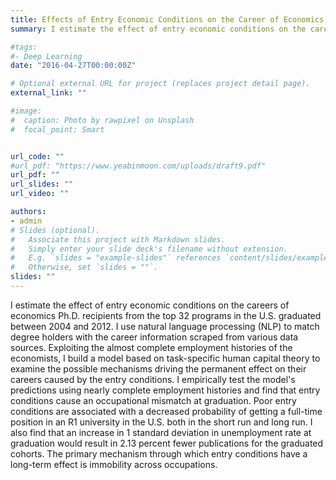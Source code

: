```yaml
---
title: Effects of Entry Economic Conditions on the Career of Economics Ph.D.
summary: I estimate the effect of entry economic conditions on the careers of economics Ph.D. recipients from the top 32 programs in the U.S. graduated between 2004 and 2012. I use natural language processing (NLP) to match degree holders with the career information scraped from various data sources. Exploiting the almost complete employment histories of the economists, I build a model based on task-specific human capital theory to examine the possible mechanisms driving the permanent effect on their careers caused by the entry conditions. I empirically test the model's predictions using nearly complete employment histories and find that entry conditions cause an occupational mismatch at graduation. Poor entry conditions are associated with a decreased probability of getting a full-time position in an R1 university in the U.S. both in the short run and long run. I also find that an increase in 1 standard deviation in unemployment rate at graduation would result in 2.13 percent fewer publications for the graduated cohorts. The primary mechanism through which entry conditions have a long-term effect is immobility across occupations.

#tags:
#- Deep Learning
date: "2016-04-27T00:00:00Z"

# Optional external URL for project (replaces project detail page).
external_link: ""

#image:
#  caption: Photo by rawpixel on Unsplash
#  focal_point: Smart


url_code: ""
#url_pdf: "https://www.yeabinmoon.com/uploads/draft9.pdf"
url_pdf: ""
url_slides: ""
url_video: ""

authors:
- admin
# Slides (optional).
#   Associate this project with Markdown slides.
#   Simply enter your slide deck's filename without extension.
#   E.g. `slides = "example-slides"` references `content/slides/example-slides.md`.
#   Otherwise, set `slides = ""`.
slides: ""
---
```

I estimate the effect of entry economic conditions on the careers of economics Ph.D. recipients from the top 32 programs in the U.S. graduated between 2004 and 2012. I use natural language processing (NLP) to match degree holders with the career information scraped from various data sources. Exploiting the almost complete employment histories of the economists, I build a model based on task-specific human capital theory to examine the possible mechanisms driving the permanent effect on their careers caused by the entry conditions. I empirically test the model's predictions using nearly complete employment histories and find that entry conditions cause an occupational mismatch at graduation. Poor entry conditions are associated with a decreased probability of getting a full-time position in an R1 university in the U.S. both in the short run and long run. I also find that an increase in 1 standard deviation in unemployment rate at graduation would result in 2.13 percent fewer publications for the graduated cohorts. The primary mechanism through which entry conditions have a long-term effect is immobility across occupations.
